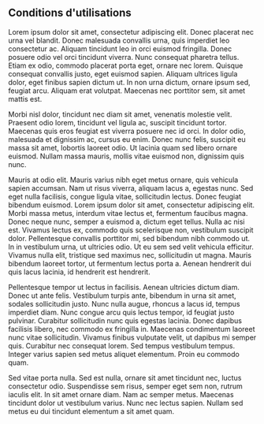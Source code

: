 ## Conditions d'utilisations

Lorem ipsum dolor sit amet, consectetur adipiscing elit. Donec placerat nec urna vel blandit. Donec malesuada convallis urna, quis imperdiet leo consectetur ac. Aliquam tincidunt leo in orci euismod fringilla. Donec posuere odio vel orci tincidunt viverra. Nunc consequat pharetra tellus. Etiam ex odio, commodo placerat porta eget, ornare nec lorem. Quisque consequat convallis justo, eget euismod sapien. Aliquam ultrices ligula dolor, eget finibus sapien dictum ut. In non urna dictum, ornare ipsum sed, feugiat arcu. Aliquam erat volutpat. Maecenas nec porttitor sem, sit amet mattis est.

Morbi nisl dolor, tincidunt nec diam sit amet, venenatis molestie velit. Praesent odio lorem, tincidunt vel ligula ac, suscipit tincidunt tortor. Maecenas quis eros feugiat est viverra posuere nec id orci. In dolor odio, malesuada et dignissim ac, cursus eu enim. Donec nunc felis, suscipit eu massa sit amet, lobortis laoreet odio. Ut lacinia quam sed libero ornare euismod. Nullam massa mauris, mollis vitae euismod non, dignissim quis nunc.

Mauris at odio elit. Mauris varius nibh eget metus ornare, quis vehicula sapien accumsan. Nam ut risus viverra, aliquam lacus a, egestas nunc. Sed eget nulla facilisis, congue ligula vitae, sollicitudin lectus. Donec feugiat bibendum euismod. Lorem ipsum dolor sit amet, consectetur adipiscing elit. Morbi massa metus, interdum vitae lectus et, fermentum faucibus magna. Donec neque nunc, semper a euismod a, dictum eget tellus. Nulla ac nisi est. Vivamus lectus ex, commodo quis scelerisque non, vestibulum suscipit dolor. Pellentesque convallis porttitor mi, sed bibendum nibh commodo ut. In in vestibulum urna, ut ultricies odio. Ut eu sem sed velit vehicula efficitur. Vivamus nulla elit, tristique sed maximus nec, sollicitudin ut magna. Mauris bibendum laoreet tortor, ut fermentum lectus porta a. Aenean hendrerit dui quis lacus lacinia, id hendrerit est hendrerit.

Pellentesque tempor ut lectus in facilisis. Aenean ultricies dictum diam. Donec ut ante felis. Vestibulum turpis ante, bibendum in urna sit amet, sodales sollicitudin justo. Nunc nulla augue, rhoncus a lacus id, tempus imperdiet diam. Nunc congue arcu quis lectus tempor, id feugiat justo pulvinar. Curabitur sollicitudin nunc quis egestas lacinia. Donec dapibus facilisis libero, nec commodo ex fringilla in. Maecenas condimentum laoreet nunc vitae sollicitudin. Vivamus finibus vulputate velit, ut dapibus mi semper quis. Curabitur nec consequat lorem. Sed tempus vestibulum tempus. Integer varius sapien sed metus aliquet elementum. Proin eu commodo quam.

Sed vitae porta nulla. Sed est nulla, ornare sit amet tincidunt nec, luctus consectetur odio. Suspendisse sem risus, semper eget sem non, rutrum iaculis elit. In sit amet ornare diam. Nam ac semper metus. Maecenas tincidunt dolor ut vestibulum varius. Nunc nec lectus sapien. Nullam sed metus eu dui tincidunt elementum a sit amet quam.
